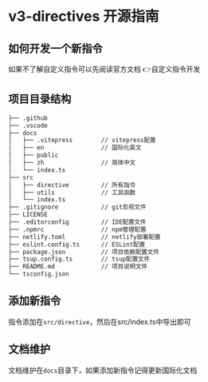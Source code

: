 # v3-directives 开源指南

## 如何开发一个新指令

如果不了解自定义指令可以先阅读官方文档
[👉自定义指令开发](https://cn.vuejs.org/guide/reusability/custom-directives.html)

## 项目目录结构

```txt
├── .github
├── .vscode
├── docs
│   ├── .vitepress        // vitepress配置
│   ├── en                // 国际化英文
│   ├── public
│   ├── zh                // 简体中文
│   └── index.ts
├── src
│   ├── directive         // 所有指令
│   ├── utils             // 工具函数
│   └── index.ts
├── .gitignore            // git忽视文件
├── LICENSE
├── .editorconfig         // IDE配置文件
├── .npmrc                // npm管理配置
├── netlify.toml          // netlify部署配置
├── eslint.config.ts      // ESLint配置
├── package.json          // 项目依赖配置文件
├── tsup.config.ts        // tsup配置文件
├── README.md             // 项目说明文件
└── tsconfig.json
```

## 添加新指令

指令添加在`src/directive`，然后在src/index.ts中导出即可

## 文档维护

文档维护在`docs`目录下，如果添加新指令记得更新国际化文档

<style scoped>
a {
  text-decoration: none;
}
</style>
